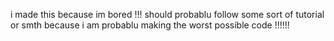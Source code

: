 i made this because im bored !!!
should probablu follow some sort of tutorial or smth because i am probablu making the worst possible code !!!!!!
